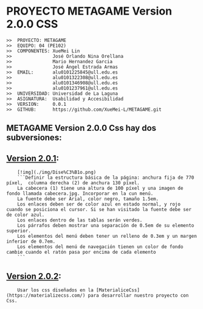 # PROYECTO METAGAME Version 2.0.0 CSS

```
>>  PROYECTO: METAGAME
>>  EQUIPO: 04 (PE102)
>>  COMPONENTES: XueMei Lin
>>               José Orlando Nina Orellana
>>               Mario Hernandez Garcia
>>               José Ángel Estrada Armas
>>  EMAIL:       alu0101225845@ull.edu.es
>>               alu0101322308@ull.edu.es
>>               alu0101346908@ull.edu.es
>>               alu0101237961@ull.edu.es
>>  UNIVERSIDAD: Universidad de La Laguna
>>  ASIGNATURA:  Usabilidad y Accesibilidad
>>  VERSION:     0.0.1
>>  GITHUB:      https://github.com/XueMei-L/METAGAME.git
```

## METAGAME Version 2.0.0 Css hay dos subversiones:
## [Version 2.0.1](./METAGAME%20V%202.0.1%20CSS/): 
        [!img](./img/Dise%C3%B1o.png)
        ```Definir la estructura básica de la página: anchura fija de 770 píxel,  columna derecha (2) de anchura 130 píxel.  
        La cabecera (1) tiene una altura de 100 píxel y una imagen de fondo llamada cabecera.jpg. Incorporar en la cun menú. 
        La fuente debe ser Arial, color negro, tamaño 1.5em. 
        Los enlaces deben ser de color azul en estado normal, y rojo cuando se posiciona el cursor. Si se han visitado la fuente debe ser de color azul. 
        Los enlaces dentro de las tablas serán verdes.
        Los párrafos deben mostrar una separación de 0.5em de su elemento superior. 
        Los elementos del menú deben tener un relleno de 0.3em y un margen inferior de 0.7em. 
        Los elementos del menú de navegación tienen un color de fondo cambie cuando el ratón pasa por encima de cada elemento
        ```

## [Version 2.0.2](./METAGAME%20V%202.0.2%20CSS/): 
        Usar los css diseñados en la [MaterialiceCss](https://materializecss.com/) para desarrollar nuestro proyecto con Css.
